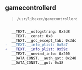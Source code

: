 ## gamecontrollerd

> `/usr/libexec/gamecontrollerd`

```diff

   __TEXT.__oslogstring: 0x3d8
   __TEXT.__const: 0x8
   __TEXT.__gcc_except_tab: 0x3dc
-  __TEXT.__info_plist: 0x5a7
+  __TEXT.__info_plist: 0x59c
   __TEXT.__unwind_info: 0x200
   __DATA_CONST.__auth_got: 0x248
   __DATA_CONST.__got: 0x38

```
